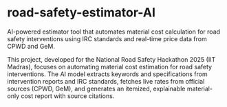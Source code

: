 # road-safety-estimator-AI
AI-powered estimator tool that automates material cost calculation for road safety interventions using IRC standards and real-time price data from CPWD and GeM.

This project, developed for the National Road Safety Hackathon 2025 (IIT Madras), focuses on automating material cost estimation for road safety interventions.
The AI model extracts keywords and specifications from intervention reports and IRC standards, fetches live rates from official sources (CPWD, GeM), and generates an itemized, explainable material-only cost report with source citations.
